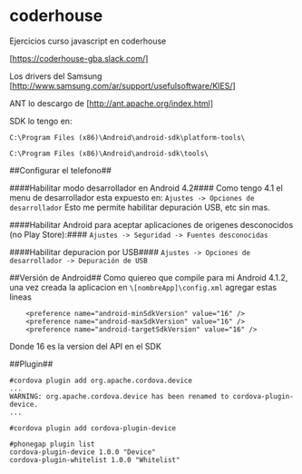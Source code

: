 # coderhouse
Ejercicios curso javascript en coderhouse

[https://coderhouse-gba.slack.com/]

Los drivers del Samsung
[http://www.samsung.com/ar/support/usefulsoftware/KIES/]

ANT lo descargo de 
[http://ant.apache.org/index.html]

SDK lo tengo en:

`C:\Program Files (x86)\Android\android-sdk\platform-tools\`

`C:\Program Files (x86)\Android\android-sdk\tools\`

##Configurar el telefono##

####Habilitar modo desarrollador en Android 4.2####
Como tengo 4.1 el menu de desarrollador esta expuesto en:
`Ajustes -> Opciones de desarrollador`
Esto me permite habilitar depuración USB, etc sin mas.

####Habilitar Android para aceptar aplicaciones de origenes desconocidos (no Play Store):####
`Ajustes -> Seguridad -> Fuentes desconocidas`

####Habilitar depuracion por USB####
`Ajustes -> Opciones de desarrollador -> Depuración de USB`

##Versión de Android##
Como quiereo que compile para mi Android 4.1.2, una vez creada la aplicacion en `\[nombreApp]\config.xml` agregar estas lineas
```
    <preference name="android-minSdkVersion" value="16" />
    <preference name="android-maxSdkVersion" value="16" />
    <preference name="android-targetSdkVersion" value="16" />
```
Donde 16 es la version del API en el SDK

##Plugin##

```
#cordova plugin add org.apache.cordova.device
...
WARNING: org.apache.cordova.device has been renamed to cordova-plugin-device.
...
```

```
#cordova plugin add cordova-plugin-device
```

```
#phonegap plugin list
cordova-plugin-device 1.0.0 "Device"
cordova-plugin-whitelist 1.0.0 "Whitelist"
```
